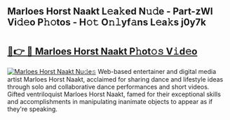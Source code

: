 ## Marloes Horst Naakt L𝚎a𝚔ed N𝚞𝚍e - Part-zWI Vi𝚍𝚎o P𝚑𝚘tos - H𝚘𝚝 O𝚗𝚕yf𝚊ns L𝚎a𝚔s j0y7k

# <h2><a href="http://kf4i5a.oniu.top/?m=Marloes+Horst+Naakt">🔗👉 🔴 Marloes Horst Naakt P𝚑ot𝚘𝚜 V𝚒d𝚎o</a></h2>

[![Marloes Horst Naakt Nu𝚍e𝚜](https://i.imgur.com/0qMVB7G.gif)](http://kf4i5a.oniu.top/?m=Marloes+Horst+Naakt)
Web-based entertainer and digital media artist Marloes Horst Naakt, acclaimed for sharing dance and lifestyle ideas through solo and collaborative dance performances and short videos. Gifted ventriloquist Marloes Horst Naakt, famed for their exceptional skills and accomplishments in manipulating inanimate objects to appear as if they're speaking.  
